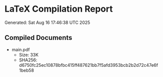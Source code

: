 # LaTeX Compilation Report
Generated: Sat Aug 16 17:46:38 UTC 2025
## Compiled Documents
- main.pdf
  - Size: 33K
  - SHA256: d6750fc25ec10878bfbc415ff487621bb7f5afd3953bcb2b2d72c47e6f1beb58
